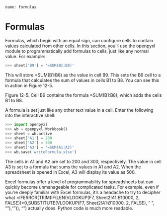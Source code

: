 ```ngMeta
name: formulas
```
# Formulas
Formulas, which begin with an equal sign, can configure cells to contain values calculated from other cells. In this section, you’ll use the openpyxl module to programmatically add formulas to cells, just like any normal value. For example:

```python
>>> sheet['B9'] = '=SUM(B1:B8)'
```
This will store =SUM(B1:B8) as the value in cell B9. This sets the B9 cell to a formula that calculates the sum of values in cells B1 to B8. You can see this in action in Figure 12-5.

<!-- ![image](assets/000012.jpg)
 -->
Figure 12-5. Cell B9 contains the formula =SUM(B1:B8), which adds the cells B1 to B8.

A formula is set just like any other text value in a cell. Enter the following into the interactive shell:

```python
>>> import openpyxl
>>> wb = openpyxl.Workbook()
>>> sheet = wb.active
>>> sheet['A1'] = 200
>>> sheet['A2'] = 300
>>> sheet['A3'] = '=SUM(A1:A2)'
>>> wb.save('writeFormula.xlsx')
```
The cells in A1 and A2 are set to 200 and 300, respectively. The value in cell A3 is set to a formula that sums the values in A1 and A2. When the spreadsheet is opened in Excel, A3 will display its value as 500.

Excel formulas offer a level of programmability for spreadsheets but can quickly become unmanageable for complicated tasks. For example, even if you’re deeply familiar with Excel formulas, it’s a headache to try to decipher what =IFERROR(TRIM(IF(LEN(VLOOKUP(F7, Sheet2!$A$1:$B$10000, 2, FALSE))>0,SUBSTITUTE(VLOOKUP(F7, Sheet2!$A$1:$B$10000, 2, FALSE), “ ”, “”),“”)), “”) actually does. Python code is much more readable.